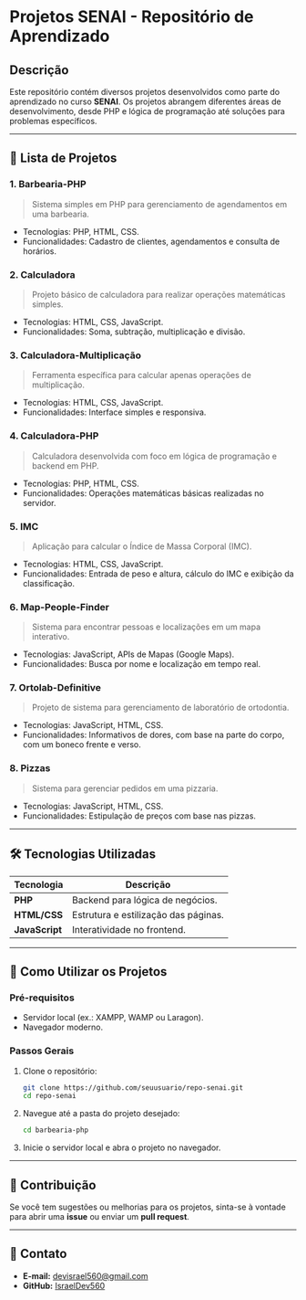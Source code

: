 # **Projetos SENAI - Repositório de Aprendizado**

## **Descrição**
Este repositório contém diversos projetos desenvolvidos como parte do aprendizado no curso **SENAI**. Os projetos abrangem diferentes áreas de desenvolvimento, desde PHP e lógica de programação até soluções para problemas específicos.

---

## **📂 Lista de Projetos**

### **1. Barbearia-PHP**
> Sistema simples em PHP para gerenciamento de agendamentos em uma barbearia.
- Tecnologias: PHP, HTML, CSS.
- Funcionalidades: Cadastro de clientes, agendamentos e consulta de horários.

### **2. Calculadora**
> Projeto básico de calculadora para realizar operações matemáticas simples.
- Tecnologias: HTML, CSS, JavaScript.
- Funcionalidades: Soma, subtração, multiplicação e divisão.

### **3. Calculadora-Multiplicação**
> Ferramenta específica para calcular apenas operações de multiplicação.
- Tecnologias: HTML, CSS, JavaScript.
- Funcionalidades: Interface simples e responsiva.

### **4. Calculadora-PHP**
> Calculadora desenvolvida com foco em lógica de programação e backend em PHP.
- Tecnologias: PHP, HTML, CSS.
- Funcionalidades: Operações matemáticas básicas realizadas no servidor.

### **5. IMC**
> Aplicação para calcular o Índice de Massa Corporal (IMC).
- Tecnologias: HTML, CSS, JavaScript.
- Funcionalidades: Entrada de peso e altura, cálculo do IMC e exibição da classificação.

### **6. Map-People-Finder**
> Sistema para encontrar pessoas e localizações em um mapa interativo.
- Tecnologias: JavaScript, APIs de Mapas (Google Maps).
- Funcionalidades: Busca por nome e localização em tempo real.

### **7. Ortolab-Definitive**
> Projeto de sistema para gerenciamento de laboratório de ortodontia.
- Tecnologias: JavaScript, HTML, CSS.
- Funcionalidades: Informativos de dores, com base na parte do corpo, com um boneco frente e verso.

### **8. Pizzas**
> Sistema para gerenciar pedidos em uma pizzaria.
- Tecnologias: JavaScript, HTML, CSS.
- Funcionalidades: Estipulação de preços com base nas pizzas.

---

## **🛠 Tecnologias Utilizadas**

| **Tecnologia**      | **Descrição**                           |
|----------------------|-----------------------------------------|
| **PHP**             | Backend para lógica de negócios.       |
| **HTML/CSS**        | Estrutura e estilização das páginas.    |
| **JavaScript**      | Interatividade no frontend.            |

---

## **🚀 Como Utilizar os Projetos**

### **Pré-requisitos**
- Servidor local (ex.: XAMPP, WAMP ou Laragon).
- Navegador moderno.

### **Passos Gerais**
1. Clone o repositório:
   ```bash
   git clone https://github.com/seuusuario/repo-senai.git
   cd repo-senai
   ```
2. Navegue até a pasta do projeto desejado:
   ```bash
   cd barbearia-php
   ```
3. Inicie o servidor local e abra o projeto no navegador.

---

## **🤝 Contribuição**
Se você tem sugestões ou melhorias para os projetos, sinta-se à vontade para abrir uma **issue** ou enviar um **pull request**.

---

## **📧 Contato**
- **E-mail:** [devisrael560@gmail.com](mailto:devisrael560@gmail.com)
- **GitHub:** [IsraelDev560](https://github.com/IsraelDev560)
